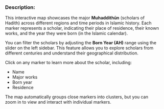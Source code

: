 
### Description:

This interactive map showcases the major **Muhaddithūn** (scholars of Hadith) across different regions and time periods in Islamic history. Each marker represents a scholar, indicating their place of residence, their known works, and the year they were born (in the Islamic calendar). 

You can filter the scholars by adjusting the **Born Year (AH)** range using the slider on the left sidebar. This feature allows you to explore scholars from different centuries and understand their geographical distribution. 

Click on any marker to learn more about the scholar, including:
- Name
- Major works
- Born year
- Residence

The map automatically groups close markers into clusters, but you can zoom in to view and interact with individual markers.
